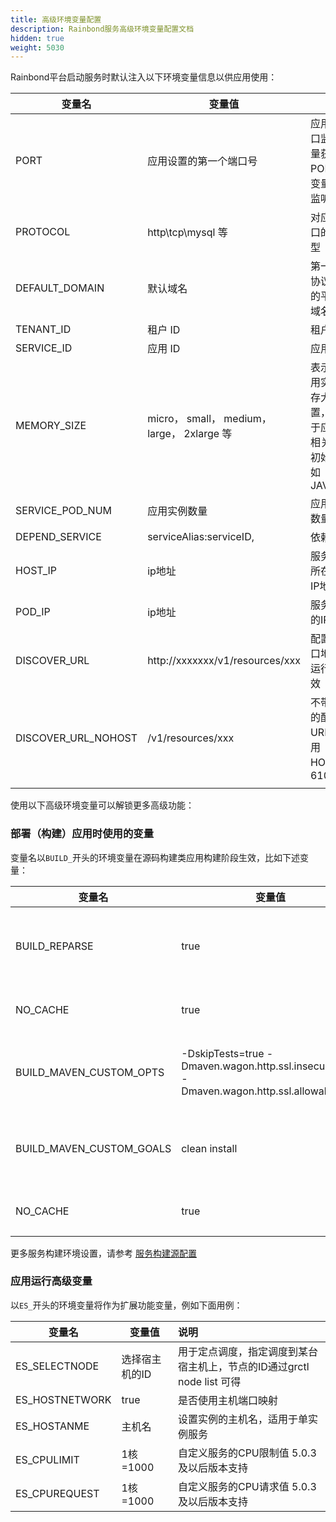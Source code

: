 ```yaml
---
title: 高级环境变量配置
description: Rainbond服务高级环境变量配置文档
hidden: true
weight: 5030
---
```



Rainbond平台启动服务时默认注入以下环境变量信息以供应用使用：

| 变量名              | 变量值                                      | 说明                                                         |
| ------------------- | ------------------------------------------- | ------------------------------------------------------------ |
| PORT                | 应用设置的第一个端口号                      | 应用建立端口监听时尽量获取 PORT 环境变量值进行监听           |
| PROTOCOL            | http\tcp\mysql 等                           | 对应上诉端口的协议类型                                       |
| DEFAULT_DOMAIN      | 默认域名                                    | 第一个 http 协议的端口的平台默认域名                         |
| TENANT_ID           | 租户 ID                                     | 租户 ID                                                      |
| SERVICE_ID          | 应用 ID                                     | 应用 ID                                                      |
| MEMORY_SIZE         | micro， small， medium， large， 2xlarge 等 | 表示当前应用实例的内存大小设置，一般用于应用内存相关设置的初始化，例如 JAVA_OPTS |
| SERVICE_POD_NUM     | 应用实例数量                                | 应用实例的数量                                               |
| DEPEND_SERVICE      | serviceAlias:serviceID,                     | 依赖的应用                                                   |
| HOST_IP             | ip地址                                      | 服务运行时所在宿主机IP地址                                   |
| POD_IP              | ip地址                                      | 服务运行时的IP地址                                           |
| DISCOVER_URL        | http://xxxxxxx/v1/resources/xxx             | 配置发现接口地址,插件运行环境有效                            |
| DISCOVER_URL_NOHOST | /v1/resources/xxx                           | 不带IP地址的配置发现URL, 地址使用HOST_IP：6100               |
|                     |                                             |                                                              |

使用以下高级环境变量可以解锁更多高级功能：

### 部署（构建）应用时使用的变量

变量名以`BUILD_`开头的环境变量在源码构建类应用构建阶段生效，比如下述变量：

| 变量名                   | 变量值                                                       | 说明                        |
| ------------------------ | ------------------------------------------------------------ | --------------------------- |
| BUILD_REPARSE            | true                                                         | 构建时重新识别代码语言类型  |
| NO_CACHE                 | true                                                         | 构建时不使用缓存包          |
| BUILD_MAVEN_CUSTOM_OPTS  | -DskipTests=true -Dmaven.wagon.http.ssl.insecure=true -Dmaven.wagon.http.ssl.allowall=true | 用于 maven 构建，默认值如前 |
| BUILD_MAVEN_CUSTOM_GOALS | clean install                                                | 用于 maven 构建，默认值如前 |
| NO_CACHE                 | true                                                         | 构建时不使用缓存包          |

更多服务构建环境设置，请参考 [服务构建源配置](../service-source/)

### 应用运行高级变量

以`ES_`开头的环境变量将作为扩展功能变量，例如下面用例：

| 变量名         | 变量值         | 说明                                                         |
| -------------- | -------------- | :----------------------------------------------------------- |
| ES_SELECTNODE  | 选择宿主机的ID | 用于定点调度，指定调度到某台宿主机上，节点的ID通过grctl node list 可得 |
| ES_HOSTNETWORK | true           | 是否使用主机端口映射                                         |
| ES_HOSTANME    | 主机名         | 设置实例的主机名，适用于单实例服务                           |
| ES_CPULIMIT    | 1核=1000       |  自定义服务的CPU限制值  5.0.3及以后版本支持                   |
| ES_CPUREQUEST    | 1核=1000       |  自定义服务的CPU请求值     5.0.3及以后版本支持           |
